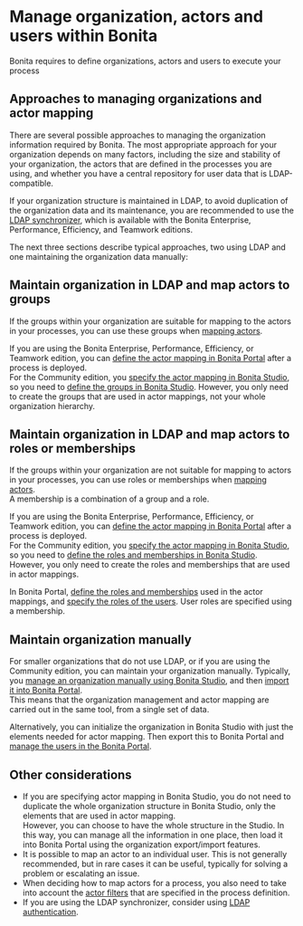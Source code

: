 # Manage organization, actors and users within Bonita

Bonita requires to define organizations, actors and users to execute your process

## Approaches to managing organizations and actor mapping

There are several possible approaches to managing the organization information required by Bonita. The most appropriate approach for your organization depends on many factors, including the size and stability of your organization, the actors that are defined in the processes you are using, and whether you have a central repository for user data that is LDAP-compatible.

If your organization structure is maintained in LDAP, to avoid duplication of the organization data and its maintenance, you are recommended to use the [LDAP synchronizer](ldap-synchronizer.md), which is available with the Bonita Enterprise, Performance, Efficiency, and Teamwork editions.

The next three sections describe typical approaches, two using LDAP and one maintaining the organization data manually:

## Maintain organization in LDAP and map actors to groups

If the groups within your organization are suitable for mapping to the actors in your processes, you can use these groups when [mapping actors](actors.md).

If you are using the Bonita Enterprise, Performance, Efficiency, or Teamwork edition, you can [define the actor mapping in Bonita Portal](processes.md) after a process is deployed.  
For the Community edition, you [specify the actor mapping in Bonita Studio](actors.md), so you need to [define the groups in Bonita Studio](organization-management-in-bonita-bpm-studio.md). However, you only need to create the groups that are used in actor mappings, not your whole organization hierarchy.

## Maintain organization in LDAP and map actors to roles or memberships

If the groups within your organization are not suitable for mapping to actors in your processes, you can use roles or memberships when [mapping actors](actors.md).  
A membership is a combination of a group and a role.

If you are using the Bonita Enterprise, Performance, Efficiency, or Teamwork edition, you can [define the actor mapping in Bonita Portal](processes.md) after a process is deployed.  
For the Community edition, you [specify the actor mapping in Bonita Studio](actors.md), so you need to [define the roles and memberships in Bonita Studio](organization-management-in-bonita-bpm-studio.md). However, you only need to create the roles and memberships that are used in actor mappings.

In Bonita Portal, [define the roles and memberships](role.md) used in the actor mappings, and [specify the roles of the users](manage-a-user.md). User roles are specified using a membership.

## Maintain organization manually

For smaller organizations that do not use LDAP, or if you are using the Community edition, you can maintain your organization manually.
Typically, you [manage an organization manually using Bonita Studio](organization-management-in-bonita-bpm-studio.md), and then [import it into Bonita Portal](import-export-an-organization.md).  
This means that the organization management and actor mapping are carried out in the same tool, from a single set of data.

Alternatively, you can initialize the organization in Bonita Studio with just the elements needed for actor mapping. Then export this to Bonita Portal and [manage the users in the Bonita Portal](manage-a-user.md).

## Other considerations

- If you are specifying actor mapping in Bonita Studio, you do not need to duplicate the whole organization structure in Bonita Studio, only the elements that are used in actor mapping.  
  However, you can choose to have the whole structure in the Studio. In this way, you can manage all the information in one place, then load it into Bonita Portal using the organization export/import features.
- It is possible to map an actor to an individual user. This is not generally recommended, but in rare cases it can be useful, typically for solving a problem or escalating an issue.
- When deciding how to map actors for a process, you also need to take into account the [actor filters](actor-filtering.md) that are specified in the process definition.
- If you are using the LDAP synchronizer, consider using [LDAP authentication](active-directory-or-ldap-authentication.md).
